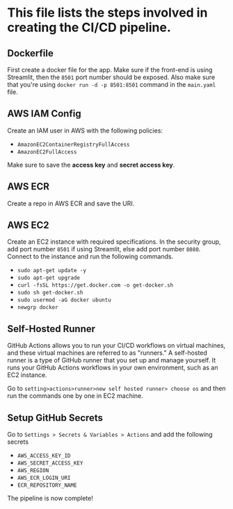 # This file lists the steps involved in creating the CI/CD pipeline.

## Dockerfile
First create a docker file for the app. Make sure if the front-end is using Streamlit, then the `8501` port number should be exposed. Also make sure that you're using `docker run -d -p 8501:8501` command in the `main.yaml` file.

## AWS IAM Config
Create an IAM user in AWS with the following policies:
* `AmazonEC2ContainerRegistryFullAccess`
* `AmazonEC2FullAccess`

Make sure to save the **access key** and **secret access key**.

## AWS ECR
Create a repo in AWS ECR and save the URI.

## AWS EC2
Create an EC2 instance with required specifications. In the security group, add port number `8501` if using Streamlit, else add port number `8080`. Connect to the instance and run the following commands.

* `sudo apt-get update -y`
* `sudo apt-get upgrade`
* `curl -fsSL https://get.docker.com -o get-docker.sh`
* `sudo sh get-docker.sh`
* `sudo usermod -aG docker ubuntu`
* `newgrp docker`

## Self-Hosted Runner
GitHub Actions allows you to run your CI/CD workflows on virtual machines, and these virtual machines are referred to as "runners." A self-hosted runner is a type of GitHub runner that you set up and manage yourself. It runs your GitHub Actions workflows in your own environment, such as an EC2 instance.

Go to `setting>actions>runner>new self hosted runner> choose os` and then run the commands one by one in EC2 machine. 

## Setup GitHub Secrets
Go to `Settings > Secrets & Variables > Actions` and add the following secrets

* `AWS_ACCESS_KEY_ID`
* `AWS_SECRET_ACCESS_KEY`
* `AWS_REGION`
* `AWS_ECR_LOGIN_URI`
* `ECR_REPOSITORY_NAME`

The pipeline is now complete!
